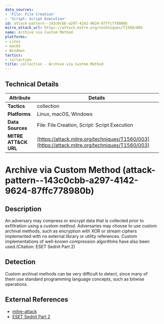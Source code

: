 ```yaml
---
data_sources:
- 'File: File Creation'
- 'Script: Script Execution'
id: attack-pattern--143c0cbb-a297-4142-9624-87ffc778980b
mitre_attack_url: https://attack.mitre.org/techniques/T1560/003
name: Archive via Custom Method
platforms:
- Linux
- macOS
- Windows
tactics:
- collection
title: collection - Archive via Custom Method
---
```


## Technical Details

| Attribute | Details |
|-----------|----------|
| **Tactics** | collection |
| **Platforms** | Linux, macOS, Windows |
| **Data Sources** | File: File Creation, Script: Script Execution |
| **MITRE ATT&CK URL** | [https://attack.mitre.org/techniques/T1560/003](https://attack.mitre.org/techniques/T1560/003) |

# Archive via Custom Method (attack-pattern--143c0cbb-a297-4142-9624-87ffc778980b)

## Description
An adversary may compress or encrypt data that is collected prior to exfiltration using a custom method. Adversaries may choose to use custom archival methods, such as encryption with XOR or stream ciphers implemented with no external library or utility references. Custom implementations of well-known compression algorithms have also been used.(Citation: ESET Sednit Part 2)

## Detection
Custom archival methods can be very difficult to detect, since many of them use standard programming language concepts, such as bitwise operations.

## External References
- [mitre-attack](https://attack.mitre.org/techniques/T1560/003)
- [ESET Sednit Part 2](http://www.welivesecurity.com/wp-content/uploads/2016/10/eset-sednit-part-2.pdf)
